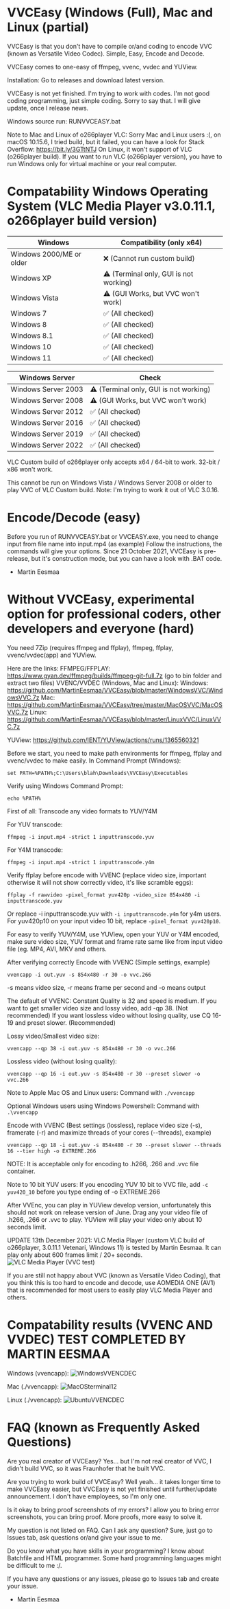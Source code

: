 # VVCEasy (Windows (Full), Mac and Linux (partial)
VVCEasy is that you don't have to compile or/and coding to encode VVC (known as Versatile Video Codec). Simple, Easy, Encode and Decode.

VVCEasy comes to one-easy of ffmpeg, vvenc, vvdec and YUView.

Installation: Go to releases and download latest version.

VVCEasy is not yet finished. I'm trying to work with codes. I'm not good coding programming, just simple coding.
Sorry to say that. I will give update, once I release news.

Windows source run: RUNVVCEASY.bat

Note to Mac and Linux of o266player VLC: Sorry Mac and Linux users :(, on macOS 10.15.6, I tried build, but it failed, you can have a look for Stack Overflow: https://bit.ly/3GTtNTJ
On Linux, it won't support of VLC (o266player build).
If you want to run VLC (o266player version), you have to run Windows only for virtual machine or your real computer.

# Compatability Windows Operating System (VLC Media Player v3.0.11.1, o266player build version)

Windows | Compatibility (only x64)
------- | ------- |
Windows 2000/ME or older | ❌ (Cannot run custom build)
Windows XP | ⚠️ (Terminal only, GUI is not working)
Windows Vista | ⚠️ (GUI Works, but VVC won't work)
Windows 7 | :white_check_mark: (All checked)
Windows 8   |   :white_check_mark: (All checked)
Windows 8.1 |   :white_check_mark: (All checked)
Windows 10  |   :white_check_mark: (All checked)
Windows 11  |   :white_check_mark: (All checked)

Windows Server | Check
------- | ------- |
Windows Server 2003 | ⚠️ (Terminal only, GUI is not working)
Windows Server 2008 | ⚠️ (GUI Works, but VVC won't work)
Windows Server 2012 | :white_check_mark: (All checked)
Windows Server 2016   | :white_check_mark: (All checked)
Windows Server 2019 | :white_check_mark: (All checked)
Windows Server 2022  | :white_check_mark: (All checked)

VLC Custom build of o266player only accepts x64 / 64-bit to work. 32-bit / x86 won't work.

This cannot be run on Windows Vista / Windows Server 2008 or older to play VVC of VLC Custom build. Note: I'm trying to work it out of VLC 3.0.16.

# Encode/Decode (easy)

Before you run of RUNVVCEASY.bat or VVCEASY.exe, you need to change input from file name into input.mp4 (as example)
Follow the instructions, the commands will give your options. Since 21 October 2021, VVCEasy is pre-release, but it's construction mode, but you can have a look with .BAT code.

- Martin Eesmaa

# Without VVCEasy, experimental option for professional coders, other developers and everyone (hard)

You need 7Zip (requires ffmpeg and ffplay), ffmpeg, ffplay, vvenc/vvdec(app) and YUView.

Here are the links:
FFMPEG/FFPLAY: https://www.gyan.dev/ffmpeg/builds/ffmpeg-git-full.7z (go to bin folder and extract two files)
VVENC/VVDEC (Windows, Mac and Linux):
Windows: https://github.com/MartinEesmaa/VVCEasy/blob/master/WindowsVVC/WindowsVVC.7z
Mac: https://github.com/MartinEesmaa/VVCEasy/tree/master/MacOSVVC/MacOSVVC.7z
Linux: https://github.com/MartinEesmaa/VVCEasy/blob/master/LinuxVVC/LinuxVVC.7z

YUView:
https://github.com/IENT/YUView/actions/runs/1365560321

Before we start, you need to make path environments for ffmpeg, ffplay and vvenc/vvdec to make easily.
In Command Prompt (Windows):

```
set PATH=%PATH%;C:\Users\blah\Downloads\VVCEasy\Executables
```
Verify using Windows Command Prompt:
```
echo %PATH%
```

First of all:
Transcode any video formats to YUV/Y4M

For YUV transcode:
```
ffmpeg -i input.mp4 -strict 1 inputtranscode.yuv
```

For Y4M transcode:
```
ffmpeg -i input.mp4 -strict 1 inputtranscode.y4m
```

Verify ffplay before encode with VVENC (replace video size, important otherwise it will not show correctly video, it's like scramble eggs):
```
ffplay -f rawvideo -pixel_format yuv420p -video_size 854x480 -i inputtranscode.yuv
``` 
Or replace -i inputtranscode.yuv with `-i inputtranscode.y4m` for y4m users. For yuv420p10 on your input video 10 bit, replace `-pixel_format yuv420p10`.

For easy to verify YUV/Y4M, use YUView, open your YUV or Y4M encoded, make sure video size, YUV format and frame rate same like from input video file (eg. MP4, AVI, MKV and others.

After verifying correctly
Encode with VVENC (Simple settings, example)
```
vvencapp -i out.yuv -s 854x480 -r 30 -o vvc.266
```
-s means video size, -r means frame per second and -o means output

The default of VVENC: Constant Quality is 32 and speed is medium.
If you want to get smaller video size and lossy video, add -qp 38. (Not recommended)
If you want lossless video without losing quality, use CQ 16-19 and preset slower. (Recommended)

Lossy video/Smallest video size:
```
vvencapp --qp 38 -i out.yuv -s 854x480 -r 30 -o vvc.266
```

Lossless video (without losing quality):
```
vvencapp --qp 16 -i out.yuv -s 854x480 -r 30 --preset slower -o vvc.266
```

Note to Apple Mac OS and Linux users: Command with `./vvencapp`

Optional Windows users using Windows Powershell: Command with `.\vvencapp`

Encode with VVENC (Best settings (lossless), replace video size (-s), framerate (-r) and maximize threads of your cores (--threads), example)
```
vvencapp --qp 18 -i out.yuv -s 854x480 -r 30 --preset slower --threads 16 --tier high -o EXTREME.266
```

NOTE: It is acceptable only for encoding to .h266, .266 and .vvc file container.

Note to 10 bit YUV users: If you encoding YUV 10 bit to VVC file, add `-c yuv420_10` before you type ending of -o EXTREME.266

After VVEnc, you can play in YUView develop version, unfortunately this should not work on release version of June.
Drag any your video file of .h266, .266 or .vvc to play. YUView will play your video only about 10 seconds limit.

UPDATE 13th December 2021: VLC Media Player (custom VLC build of o266player, 3.0.11.1 Vetenari, Windows 11) is tested by Martin Eesmaa. It can play only about 600 frames limit / 20+ seconds.
![VLC Media Player (VVC test)](https://user-images.githubusercontent.com/88035011/145756567-d156f630-9e7f-4042-99b5-6ffe8a6b4b64.png)

If you are still not happy about VVC (known as Versatile Video Coding), that you think this is too hard to encode and decode, use AOMEDIA ONE (AV1) that is recommended for most users to easily play VLC Media Player and others.


# Compatability results (VVENC AND VVDEC) TEST COMPLETED BY MARTIN EESMAA

Windows (vvencapp):
![WindowsVVENCDEC](https://user-images.githubusercontent.com/88035011/145812753-eddf04c5-1a10-4892-9118-7478735b1475.png)

Mac (./vvencapp):
![MacOSterminal12](https://user-images.githubusercontent.com/88035011/146367066-1fbfcf2a-8e1f-470c-8701-c3ec8c2b9701.png)

Linux (./vvencapp):
![UbuntuVVENCDEC](https://user-images.githubusercontent.com/88035011/145812781-9a270e03-0dc0-47e6-95ad-4316757d3435.png)


# FAQ (known as Frequently Asked Questions)

Are you real creator of VVCEasy?
Yes... but I'm not real creator of VVC, I didn't build VVC, so it was Fraunhofer that he built VVC.

Are you trying to work build of VVCEasy?
Well yeah... it takes longer time to make VVCEasy easier, but VVCEasy is not yet finished until further/update announcement. I don't have employees, so I'm only one.

Is it okay to bring proof screenshots of my errors?
I allow you to bring error screenshots, you can bring proof. More proofs, more easy to solve it.

My question is not listed on FAQ. Can I ask any question?
Sure, just go to Issues tab, ask questions or/and give your issue to me.

Do you know what you have skills in your programming?
I know about Batchfile and HTML programmer. Some hard programming languages might be difficult to me :/.

If you have any questions or any issues, please go to Issues tab and create your issue.
- Martin Eesmaa
